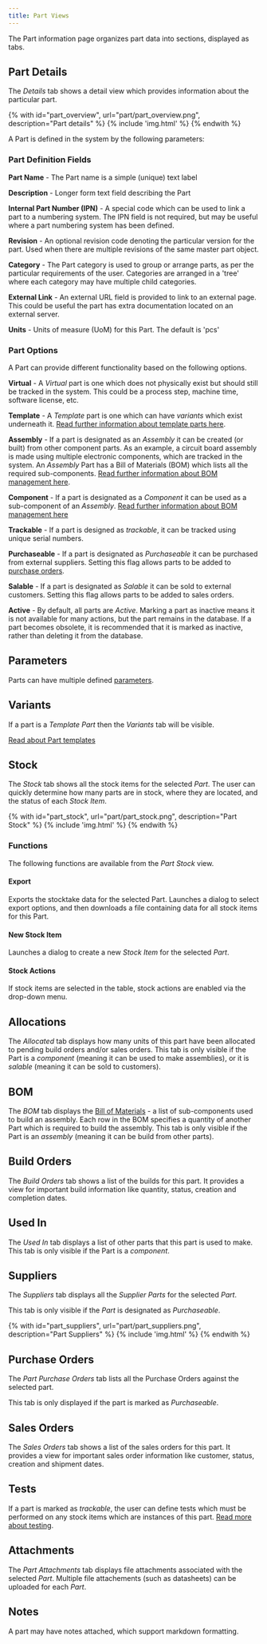 ```yaml
---
title: Part Views
---
```


The Part information page organizes part data into sections, displayed as tabs.

## Part Details

The *Details* tab shows a detail view which provides information about the particular part.

{% with id="part_overview", url="part/part_overview.png", description="Part details" %}
{% include 'img.html' %}
{% endwith %}

A Part is defined in the system by the following parameters:

### Part Definition Fields

**Part Name** - The Part name is a simple (unique) text label

**Description** - Longer form text field describing the Part

**Internal Part Number (IPN)** - A special code which can be used to link a part to a numbering system. The IPN field is not required, but may be useful where a part numbering system has been defined.

**Revision** - An optional revision code denoting the particular version for the part. Used when there are multiple revisions of the same master part object.

**Category** - The Part category is used to group or arrange parts, as per the particular requirements of the user. Categories are arranged in a 'tree' where each category may have multiple child categories.

**External Link** - An external URL field is provided to link to an external page. This could be useful the part has extra documentation located on an external server.

**Units** - Units of measure (UoM) for this Part. The default is 'pcs'

### Part Options

A Part can provide different functionality based on the following options.

**Virtual** - A *Virtual* part is one which does not physically exist but should still be tracked in the system. This could be a process step, machine time, software license, etc.

**Template** - A *Template* part is one which can have *variants* which exist underneath it. [Read further information about template parts here](../template).

**Assembly** - If a part is designated as an *Assembly* it can be created (or built) from other component parts. As an example, a circuit board assembly is made using multiple electronic components, which are tracked in the system. An *Assembly* Part has a Bill of Materials (BOM) which lists all the required sub-components. [Read further information about BOM management here](../../build/bom).

**Component** - If a part is designated as a *Component* it can be used as a sub-component of an *Assembly*. [Read further information about BOM management here](../../build/bom)

**Trackable** - If a part is designed as *trackable*, it can be tracked using unique serial numbers.

**Purchaseable** - If a part is designated as *Purchaseable* it can be purchased from external suppliers. Setting this flag allows parts to be added to [purchase orders](../../buy/po).

**Salable** - If a part is designated as *Salable* it can be sold to external customers. Setting this flag allows parts to be added to sales orders.

**Active** - By default, all parts are *Active*. Marking a part as inactive means it is not available for many actions, but the part remains in the database. If a part becomes obsolete, it is recommended that it is marked as inactive, rather than deleting it from the database.

## Parameters

Parts can have multiple defined [parameters](../parameter).

## Variants

If a part is a *Template Part* then the *Variants* tab will be visible.

[Read about Part templates](../template)

## Stock

The *Stock* tab shows all the stock items for the selected *Part*. The user can quickly determine how many parts are in stock, where they are located, and the status of each *Stock Item*.

{% with id="part_stock", url="part/part_stock.png", description="Part Stock" %}
{% include 'img.html' %}
{% endwith %}

### Functions

The following functions are available from the *Part Stock* view.

#### Export

Exports the stocktake data for the selected Part. Launches a dialog to select export options, and then downloads a file containing data for all stock items for this Part.

#### New Stock Item

Launches a dialog to create a new *Stock Item* for the selected *Part*.

#### Stock Actions

If stock items are selected in the table, stock actions are enabled via the drop-down menu.

## Allocations

The *Allocated* tab displays how many units of this part have been allocated to pending build orders and/or sales orders. This tab is only visible if the Part is a *component* (meaning it can be used to make assemblies), or it is *salable* (meaning it can be sold to customers).

## BOM

The *BOM* tab displays the [Bill of Materials](../../build/bom) - a list of sub-components used to build an assembly. Each row in the BOM specifies a quantity of another Part which is required to build the assembly. This tab is only visible if the Part is an *assembly* (meaning it can be build from other parts).

## Build Orders

The *Build Orders* tab shows a list of the builds for this part. It provides a view for important build information like quantity, status, creation and completion dates.

## Used In

The *Used In* tab displays a list of other parts that this part is used to make. This tab is only visible if the Part is a *component*.

## Suppliers

The *Suppliers* tab displays all the *Supplier Parts* for the selected *Part*. 

This tab is only visible if the *Part* is designated as *Purchaseable*.

{% with id="part_suppliers", url="part/part_suppliers.png", description="Part Suppliers" %}
{% include 'img.html' %}
{% endwith %}

## Purchase Orders

The *Part Purchase Orders* tab lists all the Purchase Orders against the selected part.

This tab is only displayed if the part is marked as *Purchaseable*.

## Sales Orders

The *Sales Orders* tab shows a list of the sales orders for this part. It provides a view for important sales order information like customer, status, creation and shipment dates.

## Tests

If a part is marked as *trackable*, the user can define tests which must be performed on any stock items which are instances of this part. [Read more about testing](../test).

## Attachments

The *Part Attachments* tab displays file attachments associated with the selected *Part*. Multiple file attachements (such as datasheets) can be uploaded for each *Part*.

## Notes

A part may have notes attached, which support markdown formatting.